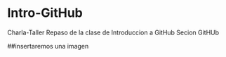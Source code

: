 # Intro-GitHub
 Charla-Taller
 Repaso de la clase de Introduccion a GitHub
 Secion GitHUb


##insertaremos una imagen 